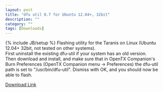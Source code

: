 ```yaml
---
layout: post
title: "dfu util 0.7 for Ubuntu 12.04+, 32bit"
description: ""
category: ""
tags: [Downloads]
---
```

{% include JB/setup %}
Flashing utility for the Taranis on Linux (Ubuntu 12.04+ 32bit, not tested on other systems).   
First uninstall the existing dfu-util if your system has an old version.  
Then download and install, and make sure that in OpenTX Companion's Burn Preferences (OpenTX Companion menu -> Preferences) the dfu-util path is set to "/usr/bin/dfu-util". Dismiss with OK, and you should now be able to flash.  

[Download Link](http://downloads.open-tx.org/tools/dfu-util-0.7_0.7-1~precise_i386.deb)
